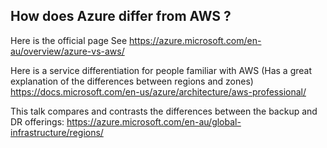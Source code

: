 ## How does Azure differ from AWS ? 
Here is the official page
See https://azure.microsoft.com/en-au/overview/azure-vs-aws/

Here is a service differentiation for people familiar with AWS (Has a great explanation of the differences between regions and zones) 
https://docs.microsoft.com/en-us/azure/architecture/aws-professional/ 

This talk compares and contrasts the differences between the backup and DR offerings: 
https://azure.microsoft.com/en-au/global-infrastructure/regions/

